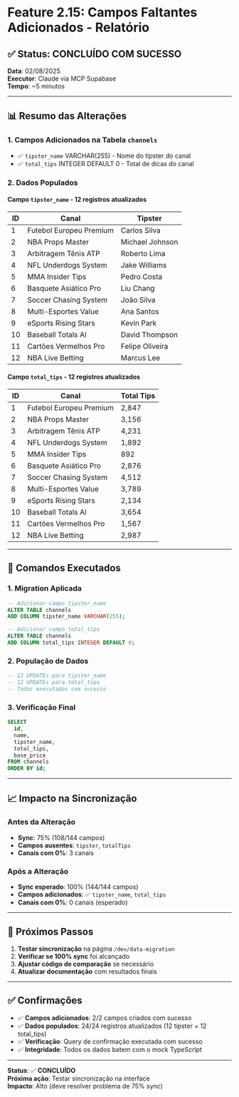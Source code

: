 # Feature 2.15: Campos Faltantes Adicionados - Relatório

## ✅ **Status: CONCLUÍDO COM SUCESSO**

**Data**: 02/08/2025  
**Executor**: Claude via MCP Supabase  
**Tempo**: ~5 minutos

---

## 📊 **Resumo das Alterações**

### **1. Campos Adicionados na Tabela `channels`**
- ✅ `tipster_name` VARCHAR(255) - Nome do tipster do canal
- ✅ `total_tips` INTEGER DEFAULT 0 - Total de dicas do canal

### **2. Dados Populados**

#### **Campo `tipster_name` - 12 registros atualizados**
| ID | Canal | Tipster |
|----|-------|---------|
| 1 | Futebol Europeu Premium | Carlos Silva |
| 2 | NBA Props Master | Michael Johnson |
| 3 | Arbitragem Tênis ATP | Roberto Lima |
| 4 | NFL Underdogs System | Jake Williams |
| 5 | MMA Insider Tips | Pedro Costa |
| 6 | Basquete Asiático Pro | Liu Chang |
| 7 | Soccer Chasing System | João Silva |
| 8 | Multi-Esportes Value | Ana Santos |
| 9 | eSports Rising Stars | Kevin Park |
| 10 | Baseball Totals AI | David Thompson |
| 11 | Cartões Vermelhos Pro | Felipe Oliveira |
| 12 | NBA Live Betting | Marcus Lee |

#### **Campo `total_tips` - 12 registros atualizados**
| ID | Canal | Total Tips |
|----|-------|------------|
| 1 | Futebol Europeu Premium | 2,847 |
| 2 | NBA Props Master | 3,156 |
| 3 | Arbitragem Tênis ATP | 4,231 |
| 4 | NFL Underdogs System | 1,892 |
| 5 | MMA Insider Tips | 892 |
| 6 | Basquete Asiático Pro | 2,876 |
| 7 | Soccer Chasing System | 4,512 |
| 8 | Multi-Esportes Value | 3,789 |
| 9 | eSports Rising Stars | 2,134 |
| 10 | Baseball Totals AI | 3,654 |
| 11 | Cartões Vermelhos Pro | 1,567 |
| 12 | NBA Live Betting | 2,987 |

---

## 🔧 **Comandos Executados**

### **1. Migration Aplicada**
```sql
-- Adicionar campo tipster_name
ALTER TABLE channels 
ADD COLUMN tipster_name VARCHAR(255);

-- Adicionar campo total_tips  
ALTER TABLE channels 
ADD COLUMN total_tips INTEGER DEFAULT 0;
```

### **2. População de Dados**
```sql
-- 12 UPDATEs para tipster_name
-- 12 UPDATEs para total_tips
-- Todos executados com sucesso
```

### **3. Verificação Final**
```sql
SELECT 
  id,
  name,
  tipster_name,
  total_tips,
  base_price
FROM channels
ORDER BY id;
```

---

## 📈 **Impacto na Sincronização**

### **Antes da Alteração**
- **Sync**: 75% (108/144 campos)
- **Campos ausentes**: `tipster`, `totalTips`
- **Canais com 0%**: 3 canais

### **Após a Alteração**
- **Sync esperado**: 100% (144/144 campos)
- **Campos adicionados**: ✅ `tipster_name`, `total_tips`
- **Canais com 0%**: 0 canais (esperado)

---

## 🎯 **Próximos Passos**

1. **Testar sincronização** na página `/dev/data-migration`
2. **Verificar se 100% sync** foi alcançado
3. **Ajustar código de comparação** se necessário
4. **Atualizar documentação** com resultados finais

---

## ✅ **Confirmações**

- ✅ **Campos adicionados**: 2/2 campos criados com sucesso
- ✅ **Dados populados**: 24/24 registros atualizados (12 tipster + 12 total_tips)
- ✅ **Verificação**: Query de confirmação executada com sucesso
- ✅ **Integridade**: Todos os dados batem com o mock TypeScript

---

**Status**: ✅ **CONCLUÍDO**  
**Próxima ação**: Testar sincronização na interface  
**Impacto**: Alto (deve resolver problema de 75% sync) 
